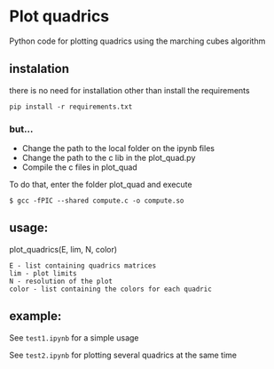 # Plot quadrics

Python code for plotting quadrics using the marching cubes algorithm


## instalation

there is no need for installation other than install the requirements

```pip install -r requirements.txt```

### but...

- Change the path to the local folder on the ipynb files
- Change the path to the c lib in the plot_quad.py
- Compile the c files in plot_quad

To do that, enter the folder plot_quad and execute

``` $ gcc -fPIC --shared compute.c -o compute.so ```


## usage:


plot_quadrics(E, lim, N, color)

```
E - list containing quadrics matrices
lim - plot limits
N - resolution of the plot
color - list containing the colors for each quadric
```

## example:

See ```test1.ipynb``` for a simple usage

See ```test2.ipynb``` for plotting several quadrics at the same time

